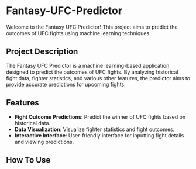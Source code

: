 # Fantasy-UFC-Predictor
Welcome to the Fantasy UFC Predictor! This project aims to predict the outcomes of UFC fights using machine learning techniques.

## Project Description
The Fantasy UFC Predictor is a machine learning-based application designed to predict the outcomes of UFC fights. By analyzing historical fight data, fighter statistics, and various other features, the predictor aims to provide accurate predictions for upcoming fights.

## Features
- **Fight Outcome Predictions**: Predict the winner of UFC fights based on historical data.
- **Data Visualization**: Visualize fighter statistics and fight outcomes.
- **Interactive Interface**: User-friendly interface for inputting fight details and viewing predictions.

## How To Use

